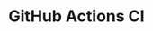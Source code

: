# GitHub Actions CI



























































































































































































































































































































































































































































































































































































































































































































